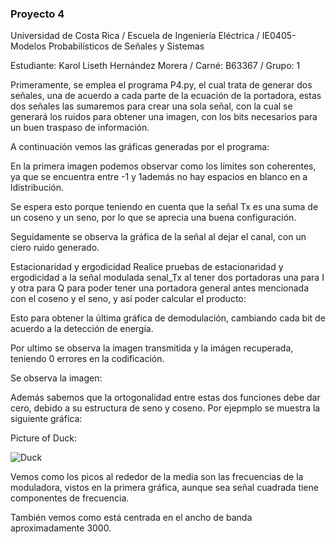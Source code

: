 ### Proyecto 4

Universidad de Costa Rica / Escuela de Ingeniería Eléctrica / IE0405-Modelos Probabilísticos de Señales y Sistemas

Estudiante: Karol Liseth Hernández Morera / Carné: B63367  / Grupo: 1


Primeramente, se emplea el programa P4.py, el cual trata de generar dos señales, una de acuerdo a cada parte de la ecuación de la portadora, estas dos señales las sumaremos para crear una sola señal, con la cual se generará los ruidos para obtener una imagen, con los bits necesarios para un buen traspaso de información.

A continuación vemos las gráficas generadas por el programa:

En la primera imagen podemos observar como los límites son coherentes, ya que se encuentra entre -1 y 1además no hay espacios en blanco en a ldistribución.

Se espera esto porque teniendo en cuenta que la señal Tx es una suma de un coseno y un seno, por lo que se aprecia una buena configuración.

Seguidamente se observa la gráfica de la señal al dejar el canal, con un ciero ruido generado.

Estacionaridad y ergodicidad
Realice pruebas de estacionaridad y ergodicidad a la señal modulada senal_Tx al tener dos portadoras una para I y otra para Q para poder tener una portadora general antes mencionada con el coseno y el seno, y así poder calcular el producto:


Esto para obtener la última gráfica de demodulación, cambiando cada bit de acuerdo a la detección de energía.

Por ultimo se observa la imagen transmitida y la imágen recuperada, teniendo 0 errores en la codificación.

Se observa la imagen:




Además sabemos que la ortogonalidad entre estas dos funciones debe dar cero, debido a su estructura de seno y coseno. Por ejepmplo se muestra la siguiente gráfica:

Picture of Duck:

![Duck](http://i.stack.imgur.com/ukC2U.jpg)





Vemos como los picos al rededor de la media son las frecuencias de la moduladora, vistos en la primera gráfica, aunque sea señal cuadrada tiene componentes de frecuencia.

También vemos como está centrada en el ancho de banda aproximadamente 3000.
